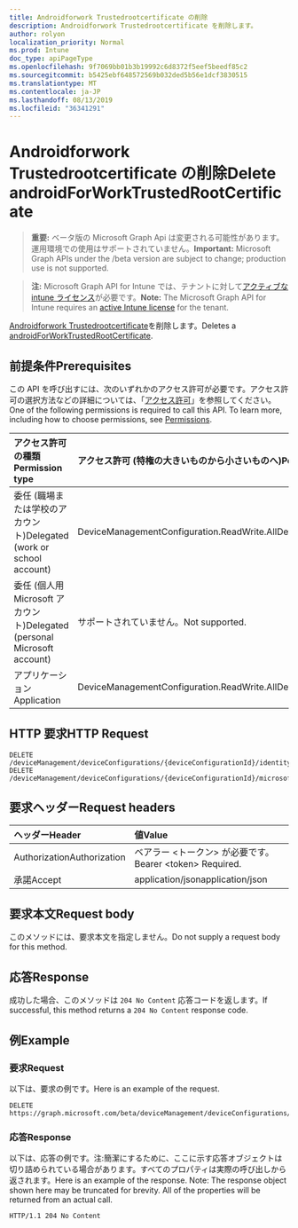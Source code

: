 ```yaml
---
title: Androidforwork Trustedrootcertificate の削除
description: Androidforwork Trustedrootcertificate を削除します。
author: rolyon
localization_priority: Normal
ms.prod: Intune
doc_type: apiPageType
ms.openlocfilehash: 9f7069bb01b3b19992c6d8372f5eef5beedf85c2
ms.sourcegitcommit: b5425ebf648572569b032ded5b56e1dcf3830515
ms.translationtype: MT
ms.contentlocale: ja-JP
ms.lasthandoff: 08/13/2019
ms.locfileid: "36341291"
---
```

# <a name="delete-androidforworktrustedrootcertificate"></a><span data-ttu-id="47e99-103">Androidforwork Trustedrootcertificate の削除</span><span class="sxs-lookup"><span data-stu-id="47e99-103">Delete androidForWorkTrustedRootCertificate</span></span>

> <span data-ttu-id="47e99-104">**重要:** ベータ版の Microsoft Graph Api は変更される可能性があります。運用環境での使用はサポートされていません。</span><span class="sxs-lookup"><span data-stu-id="47e99-104">**Important:** Microsoft Graph APIs under the /beta version are subject to change; production use is not supported.</span></span>

> <span data-ttu-id="47e99-105">**注:** Microsoft Graph API for Intune では、テナントに対して[アクティブな intune ライセンス](https://go.microsoft.com/fwlink/?linkid=839381)が必要です。</span><span class="sxs-lookup"><span data-stu-id="47e99-105">**Note:** The Microsoft Graph API for Intune requires an [active Intune license](https://go.microsoft.com/fwlink/?linkid=839381) for the tenant.</span></span>

<span data-ttu-id="47e99-106">[Androidforwork Trustedrootcertificate](../resources/intune-deviceconfig-androidforworktrustedrootcertificate.md)を削除します。</span><span class="sxs-lookup"><span data-stu-id="47e99-106">Deletes a [androidForWorkTrustedRootCertificate](../resources/intune-deviceconfig-androidforworktrustedrootcertificate.md).</span></span>

## <a name="prerequisites"></a><span data-ttu-id="47e99-107">前提条件</span><span class="sxs-lookup"><span data-stu-id="47e99-107">Prerequisites</span></span>
<span data-ttu-id="47e99-p101">この API を呼び出すには、次のいずれかのアクセス許可が必要です。アクセス許可の選択方法などの詳細については、「[アクセス許可](/graph/permissions-reference)」を参照してください。</span><span class="sxs-lookup"><span data-stu-id="47e99-p101">One of the following permissions is required to call this API. To learn more, including how to choose permissions, see [Permissions](/graph/permissions-reference).</span></span>

|<span data-ttu-id="47e99-110">アクセス許可の種類</span><span class="sxs-lookup"><span data-stu-id="47e99-110">Permission type</span></span>|<span data-ttu-id="47e99-111">アクセス許可 (特権の大きいものから小さいものへ)</span><span class="sxs-lookup"><span data-stu-id="47e99-111">Permissions (from most to least privileged)</span></span>|
|:---|:---|
|<span data-ttu-id="47e99-112">委任 (職場または学校のアカウント)</span><span class="sxs-lookup"><span data-stu-id="47e99-112">Delegated (work or school account)</span></span>|<span data-ttu-id="47e99-113">DeviceManagementConfiguration.ReadWrite.All</span><span class="sxs-lookup"><span data-stu-id="47e99-113">DeviceManagementConfiguration.ReadWrite.All</span></span>|
|<span data-ttu-id="47e99-114">委任 (個人用 Microsoft アカウント)</span><span class="sxs-lookup"><span data-stu-id="47e99-114">Delegated (personal Microsoft account)</span></span>|<span data-ttu-id="47e99-115">サポートされていません。</span><span class="sxs-lookup"><span data-stu-id="47e99-115">Not supported.</span></span>|
|<span data-ttu-id="47e99-116">アプリケーション</span><span class="sxs-lookup"><span data-stu-id="47e99-116">Application</span></span>|<span data-ttu-id="47e99-117">DeviceManagementConfiguration.ReadWrite.All</span><span class="sxs-lookup"><span data-stu-id="47e99-117">DeviceManagementConfiguration.ReadWrite.All</span></span>|

## <a name="http-request"></a><span data-ttu-id="47e99-118">HTTP 要求</span><span class="sxs-lookup"><span data-stu-id="47e99-118">HTTP Request</span></span>
<!-- {
  "blockType": "ignored"
}
-->
``` http
DELETE /deviceManagement/deviceConfigurations/{deviceConfigurationId}/identityCertificate/rootCertificate
DELETE /deviceManagement/deviceConfigurations/{deviceConfigurationId}/microsoft.graph.androidForWorkEnterpriseWiFiConfiguration/rootCertificateForServerValidation
```

## <a name="request-headers"></a><span data-ttu-id="47e99-119">要求ヘッダー</span><span class="sxs-lookup"><span data-stu-id="47e99-119">Request headers</span></span>
|<span data-ttu-id="47e99-120">ヘッダー</span><span class="sxs-lookup"><span data-stu-id="47e99-120">Header</span></span>|<span data-ttu-id="47e99-121">値</span><span class="sxs-lookup"><span data-stu-id="47e99-121">Value</span></span>|
|:---|:---|
|<span data-ttu-id="47e99-122">Authorization</span><span class="sxs-lookup"><span data-stu-id="47e99-122">Authorization</span></span>|<span data-ttu-id="47e99-123">ベアラー &lt;トークン&gt; が必要です。</span><span class="sxs-lookup"><span data-stu-id="47e99-123">Bearer &lt;token&gt; Required.</span></span>|
|<span data-ttu-id="47e99-124">承諾</span><span class="sxs-lookup"><span data-stu-id="47e99-124">Accept</span></span>|<span data-ttu-id="47e99-125">application/json</span><span class="sxs-lookup"><span data-stu-id="47e99-125">application/json</span></span>|

## <a name="request-body"></a><span data-ttu-id="47e99-126">要求本文</span><span class="sxs-lookup"><span data-stu-id="47e99-126">Request body</span></span>
<span data-ttu-id="47e99-127">このメソッドには、要求本文を指定しません。</span><span class="sxs-lookup"><span data-stu-id="47e99-127">Do not supply a request body for this method.</span></span>

## <a name="response"></a><span data-ttu-id="47e99-128">応答</span><span class="sxs-lookup"><span data-stu-id="47e99-128">Response</span></span>
<span data-ttu-id="47e99-129">成功した場合、このメソッドは `204 No Content` 応答コードを返します。</span><span class="sxs-lookup"><span data-stu-id="47e99-129">If successful, this method returns a `204 No Content` response code.</span></span>

## <a name="example"></a><span data-ttu-id="47e99-130">例</span><span class="sxs-lookup"><span data-stu-id="47e99-130">Example</span></span>

### <a name="request"></a><span data-ttu-id="47e99-131">要求</span><span class="sxs-lookup"><span data-stu-id="47e99-131">Request</span></span>
<span data-ttu-id="47e99-132">以下は、要求の例です。</span><span class="sxs-lookup"><span data-stu-id="47e99-132">Here is an example of the request.</span></span>
``` http
DELETE https://graph.microsoft.com/beta/deviceManagement/deviceConfigurations/{deviceConfigurationId}/identityCertificate/rootCertificate
```

### <a name="response"></a><span data-ttu-id="47e99-133">応答</span><span class="sxs-lookup"><span data-stu-id="47e99-133">Response</span></span>
<span data-ttu-id="47e99-p102">以下は、応答の例です。注:簡潔にするために、ここに示す応答オブジェクトは切り詰められている場合があります。すべてのプロパティは実際の呼び出しから返されます。</span><span class="sxs-lookup"><span data-stu-id="47e99-p102">Here is an example of the response. Note: The response object shown here may be truncated for brevity. All of the properties will be returned from an actual call.</span></span>
``` http
HTTP/1.1 204 No Content
```






